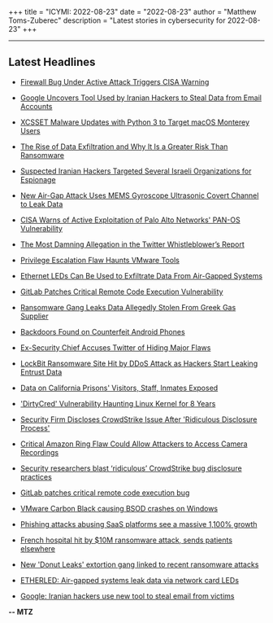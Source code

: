 +++
title = "ICYMI: 2022-08-23"
date = "2022-08-23"
author = "Matthew Toms-Zuberec"
description = "Latest stories in cybersecurity for 2022-08-23"
+++

---------------------------------------------------------------------------
## Latest Headlines
- [Firewall Bug Under Active Attack Triggers CISA Warning](https://threatpost.com/firewall-bug-under-active-attack-cisa-warning/180467/)

- [Google Uncovers Tool Used by Iranian Hackers to Steal Data from Email Accounts](https://thehackernews.com/2022/08/google-uncovers-tool-used-by-iranian.html)

- [XCSSET Malware Updates with Python 3 to Target macOS Monterey Users](https://thehackernews.com/2022/08/xcsset-malware-updates-with-python-3-to.html)

- [The Rise of Data Exfiltration and Why It Is a Greater Risk Than Ransomware](https://thehackernews.com/2022/08/the-rise-of-data-exfiltration-and-why.html)

- [Suspected Iranian Hackers Targeted Several Israeli Organizations for Espionage](https://thehackernews.com/2022/08/suspected-iranian-hackers-targeted.html)

- [New Air-Gap Attack Uses MEMS Gyroscope Ultrasonic Covert Channel to Leak Data](https://thehackernews.com/2022/08/new-air-gap-attack-uses-mems-gyroscope.html)

- [CISA Warns of Active Exploitation of Palo Alto Networks' PAN-OS Vulnerability](https://thehackernews.com/2022/08/cisa-warns-of-active-exploitation-of.html)

- [The Most Damning Allegation in the Twitter Whistleblower’s Report](https://www.wired.com/story/mudge-twitter-whistleblower-security/)

- [Privilege Escalation Flaw Haunts VMware Tools](https://www.securityweek.com/privilege-escalation-flaw-haunts-vmware-tools)

- [Ethernet LEDs Can Be Used to Exfiltrate Data From Air-Gapped Systems](https://www.securityweek.com/ethernet-leds-can-be-used-exfiltrate-data-air-gapped-systems)

- [GitLab Patches Critical Remote Code Execution Vulnerability](https://www.securityweek.com/gitlab-patches-critical-remote-code-execution-vulnerability)

- [Ransomware Gang Leaks Data Allegedly Stolen From Greek Gas Supplier](https://www.securityweek.com/ransomware-gang-leaks-data-allegedly-stolen-greek-gas-supplier)

- [Backdoors Found on Counterfeit Android Phones](https://www.securityweek.com/backdoors-found-counterfeit-android-phones)

- [Ex-Security Chief Accuses Twitter of Hiding Major Flaws](https://www.securityweek.com/ex-security-chief-accuses-twitter-hiding-major-flaws)

- [LockBit Ransomware Site Hit by DDoS Attack as Hackers Start Leaking Entrust Data](https://www.securityweek.com/lockbit-ransomware-site-hit-ddos-attack-hackers-start-leaking-entrust-data)

- [Data on California Prisons' Visitors, Staff, Inmates Exposed](https://www.securityweek.com/data-california-prisons-visitors-staff-inmates-exposed)

- ['DirtyCred' Vulnerability Haunting Linux Kernel for 8 Years](https://www.securityweek.com/dirtycred-vulnerability-haunting-linux-kernel-8-years)

- [Security Firm Discloses CrowdStrike Issue After 'Ridiculous Disclosure Process'](https://www.securityweek.com/security-firm-discloses-crowdstrike-issue-after-ridiculous-disclosure-process)

- [Critical Amazon Ring Flaw Could Allow Attackers to Access Camera Recordings](https://cybersecuritynews.com/critical-amazon-ring-flaw/)

- [Security researchers blast ‘ridiculous’ CrowdStrike bug disclosure practices](https://portswigger.net/daily-swig/security-researchers-blast-ridiculous-crowdstrike-bug-disclosure-practices)

- [GitLab patches critical remote code execution bug](https://portswigger.net/daily-swig/gitlab-patches-critical-remote-code-execution-bug)

- [VMware Carbon Black causing BSOD crashes on Windows](https://www.bleepingcomputer.com/news/security/vmware-carbon-black-causing-bsod-crashes-on-windows/)

- [Phishing attacks abusing SaaS platforms see a massive 1,100% growth](https://www.bleepingcomputer.com/news/security/phishing-attacks-abusing-saas-platforms-see-a-massive-1-100-percent-growth/)

- [French hospital hit by $10M ransomware attack, sends patients elsewhere](https://www.bleepingcomputer.com/news/security/french-hospital-hit-by-10m-ransomware-attack-sends-patients-elsewhere/)

- [New 'Donut Leaks' extortion gang linked to recent ransomware attacks](https://www.bleepingcomputer.com/news/security/new-donut-leaks-extortion-gang-linked-to-recent-ransomware-attacks/)

- [ETHERLED: Air-gapped systems leak data via network card LEDs](https://www.bleepingcomputer.com/news/security/etherled-air-gapped-systems-leak-data-via-network-card-leds/)

- [Google: Iranian hackers use new tool to steal email from victims](https://www.bleepingcomputer.com/review/gaming/google-iranian-hackers-use-new-tool-to-steal-email-from-victims/)

**-- MTZ**
